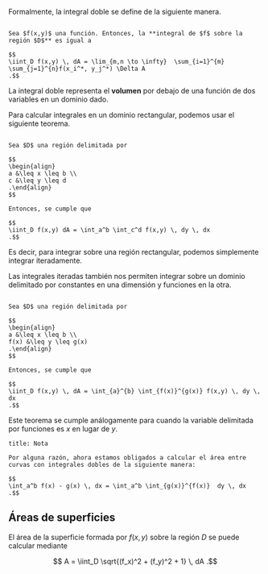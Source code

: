 Formalmente, la integral doble se define de la siguiente manera.

```ad-definition

Sea $f(x,y)$ una función. Entonces, la **integral de $f$ sobre la región $D$** es igual a

$$
\iint_D f(x,y) \, dA = \lim_{m,n \to \infty}  \sum_{i=1}^{m} \sum_{j=1}^{n}f(x_i^*, y_j^*) \Delta A
.$$

```

La integral doble representa el **volumen** por debajo de una función de dos variables en un dominio dado.

Para calcular integrales en un dominio rectangular, podemos usar el siguiente teorema.

```ad-theorem

Sea $D$ una región delimitada por

$$
\begin{align}
a &\leq x \leq b \\
c &\leq y \leq d
.\end{align}
$$

Entonces, se cumple que

$$
\iint_D f(x,y) dA = \int_a^b \int_c^d f(x,y) \, dy \, dx
.$$

```

Es decir, para integrar sobre una región rectangular, podemos simplemente integrar iteradamente.

Las integrales iteradas también nos permiten integrar sobre un dominio delimitado por constantes en una dimensión y funciones en la otra.

```ad-theorem

Sea $D$ una región delimitada por

$$
\begin{align}
a &\leq x \leq b \\
f(x) &\leq y \leq g(x)
.\end{align}
$$

Entonces, se cumple que

$$
\iint_D f(x,y) \, dA = \int_{a}^{b} \int_{f(x)}^{g(x)} f(x,y) \, dy \, dx
.$$

```

Este teorema se cumple análogamente para cuando la variable delimitada por funciones es $x$ en lugar de $y$.

```ad-note
title: Nota

Por alguna razón, ahora estamos obligados a calcular el área entre curvas con integrales dobles de la siguiente manera:

$$
\int_a^b f(x) - g(x) \, dx = \int_a^b \int_{g(x)}^{f(x)}  dy \, dx
.$$

```

## Áreas de superficies

El área de la superficie formada por $f(x,y)$ sobre la región $D$ se puede calcular mediante

$$
A = \iint_D \sqrt{(f_x)^2 + (f_y)^2 + 1} \, dA
.$$
